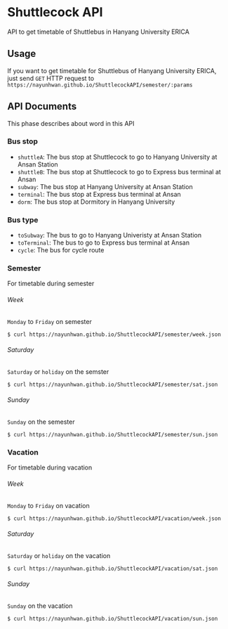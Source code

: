 # Shuttlecock API
API to get timetable of Shuttlebus in Hanyang University ERICA

## Usage
If you want to get timetable for Shuttlebus of Hanyang University ERICA, just send `GET` HTTP request to `https://nayunhwan.github.io/ShuttlecockAPI/semester/:params`

## API Documents
This phase describes about word in this API

### Bus stop
* `shuttleA`: The bus stop at Shuttlecock to go to Hanyang University at Ansan Station
* `shuttleB`: The bus stop at Shuttlecock to go to Express bus terminal at Ansan
* `subway`: The bus stop at Hanyang University at Ansan Station
* `terminal`: The bus stop at Express bus terminal at Ansan
* `dorm`: The bus stop at Dormitory in Hanyang University

### Bus type
* `toSubway`: The bus to go to Hanyang Univeristy at Ansan Station
* `toTerminal`: The bus to go to Express bus terminal at Ansan
* `cycle`: The bus for cycle route

### Semester
For timetable during semester

###### Week
`Monday` to `Friday` on semester

```
$ curl https://nayunhwan.github.io/ShuttlecockAPI/semester/week.json
```

###### Saturday
`Saturday` or `holiday` on the semster 

```
$ curl https://nayunhwan.github.io/ShuttlecockAPI/semester/sat.json
```

###### Sunday
`Sunday` on the semester

```
$ curl https://nayunhwan.github.io/ShuttlecockAPI/semester/sun.json
```


### Vacation
For timetable during vacation

###### Week
`Monday` to `Friday` on vacation

```
$ curl https://nayunhwan.github.io/ShuttlecockAPI/vacation/week.json
```

###### Saturday
`Saturday` or `holiday` on the vacation

```
$ curl https://nayunhwan.github.io/ShuttlecockAPI/vacation/sat.json
```

###### Sunday
`Sunday` on the vacation

```
$ curl https://nayunhwan.github.io/ShuttlecockAPI/vacation/sun.json
```
